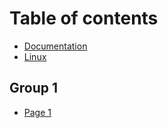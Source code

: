 # Table of contents

* [Documentation](README.md)
* [Linux](linux-permissions-users-and-groups.md)

## Group 1

* [Page 1](group-1/page-1.md)

